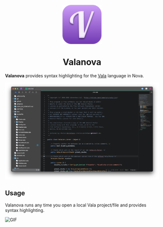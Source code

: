 <p align="center">
  <img src="https://github.com/Suzie97/valanova/blob/main/Images/Valanova%20Icon.png?raw=true" alt="Icon" img height='128' img width = '128'/>
</p>
<h1 align="center">Valanova</h1>

**Valanova** provides syntax highlighting for the [Vala](https://wiki.gnome.org/Projects/Vala) language in Nova.

![Screenshot](https://github.com/Suzie97/valanova/blob/main/Images/Screenshot.png?raw=true)

## Usage

<!--
🎈 Alternatively, if your extension runs automatically (as in the case of a validator), consider showing users what they can expect to see:
-->

Valanova runs any time you open a local Vala project/file and provides syntax highlighting.

![GIF](https://github.com/Suzie97/valanova/blob/main/Images/Valanova-Usage-GIF.gif)
